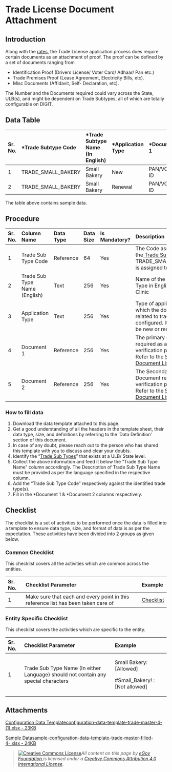 # Trade License Document Attachment

## Introduction <a id="Introduction"></a>

Along with the [rates](trade-license-fee.md), the Trade License application process does require certain documents as an attachment of proof. The proof can be defined by a set of documents ranging from

* Identification Proof \(Drivers License/ Voter Card/ Adhaar/ Pan etc.\)
* Trade Premises Proof \(Lease Agreement, Electricity Bills, etc\).
* Misc Documents \(Affidavit, Self- Declaration, etc\).

The Number and the Documents required could vary across the State, ULB\(s\), and might be dependent on Trade Subtypes, all of which are totally configurable on DIGIT.

## Data Table <a id="Data-Table"></a>

| Sr. No. | \*Trade Subtype Code | \*Trade Subtype Name \(In English\) | \*Application Type | \*Document 1 | \*Document 2 |
| :--- | :--- | :--- | :--- | :--- | :--- |
| 1 | TRADE\_SMALL\_BAKERY | Small Bakery | New | PAN/VOTER ID | LAND LEASE |
| 2 | TRADE\_SMALL\_BAKERY | Small Bakery | Renewal | PAN/VOTER ID | ELEC BILL |

The table above contains sample data.

## Procedure <a id="procedure"></a>

| Sr. No. | Column Name | Data Type | Data Size | Is Mandatory? | Description |
| :--- | :--- | :--- | :--- | :--- | :--- |
| 1 | Trade Sub Type Code | Reference | 64 | Yes | The Code assigned to the[ Trade Sub Type](trade-sub-type.md). Eg: TRADE\_SMALL\_BAKERY is assigned to Bakery |
| 2 | Trade Sub Type Name \(English\) | Text | 256 | Yes | Name of the Trade Sub Type in English Eg: Clinic |
| 3 | Application Type | Text | 256 | Yes | Type of application for which the documents related to trade are configured. It can either be new or renewal |
| 4 | Document 1 | Reference | 256 | Yes | The primary document required as a verification parameter. Refer to the [Standard Document List](https://docs.digit.org/configure-digit/configuring-master-data-templates/module-setup/common-config/standard-document-list)​ |
| 5 | Document 2 | Reference | 256 | Yes | The Secondary Document required as a verification parameter. Refer to the [Standard Document List](https://docs.digit.org/configure-digit/configuring-master-data-templates/module-setup/common-config/standard-document-list)​ |

### How to fill data <a id="how-to-fill-data"></a>

1. Download the data template attached to this page.
2. Get a good understanding of all the headers in the template sheet, their data type, size, and definitions by referring to the ‘Data Definition’ section of this document.
3. In case of any doubt, please reach out to the person who has shared this template with you to discuss and clear your doubts.
4. Identify the “[Trade Sub Types](trade-sub-type.md)” that exists at a ULB/ State level.
5. Collect the above information and feed it below the “Trade Sub Type Name” column accordingly. The Description of Trade Sub Type Name must be provided as per the language specified in the respective column.
6. Add the “Trade Sub Type Code” respectively against the identified trade type\(s\).
7. Fill in the \*Document 1 & \*Document 2 columns respectively.

## Checklist <a id="checklist"></a>

The checklist is a set of activities to be performed once the data is filled into a template to ensure data type, size, and format of data is as per the expectation. These activities have been divided into 2 groups as given below.

### Common Checklist <a id="common-checklist"></a>

This checklist covers all the activities which are common across the entities.

| Sr. No. | Checklist Parameter | Example |
| :--- | :--- | :--- |
| 1 | Make sure that each and every point in this reference list has been taken care of | ​[Checklist](https://docs.digit.org/configure-digit/configuring-master-data-templates/module-setup/common-config/checklist)​ |

### Entity Specific Checklist <a id="entity-specific-checklist"></a>

This checklist covers the activities which are specific to the entity.

<table>
  <thead>
    <tr>
      <th style="text-align:left">Sr. No.</th>
      <th style="text-align:left">Checklist Parameter</th>
      <th style="text-align:left">Example</th>
    </tr>
  </thead>
  <tbody>
    <tr>
      <td style="text-align:left">1</td>
      <td style="text-align:left">Trade Sub Type Name (In either Language) should not contain any special
        characters</td>
      <td style="text-align:left">
        <p>Small Bakery: [Allowed]</p>
        <p>#Small_Bakery! : [Not allowed]</p>
      </td>
    </tr>
  </tbody>
</table>

## Attachments <a id="attachments"></a>

[Configuration Data Templateconfiguration-data-template-trade-master-4- \(1\).xlsx - 23KB](https://firebasestorage.googleapis.com/v0/b/gitbook-28427.appspot.com/o/assets%2F-MERG_iQW5oN4ukgXP8K%2Fsync%2F70e034155e217212b5dd14ee4f5f69ff5155e8f9.xlsx?generation=1602050607472075&alt=media)

[Sample Datasample-configuration-data-template-trade-master-filled-4-.xlsx - 24KB](https://firebasestorage.googleapis.com/v0/b/gitbook-28427.appspot.com/o/assets%2F-MERG_iQW5oN4ukgXP8K%2Fsync%2F4454370e4d6a6d658d27c9c0085b345b8f2e070c.xlsx?generation=1602050607766814&alt=media)





> [![Creative Commons License](https://i.creativecommons.org/l/by/4.0/80x15.png)](http://creativecommons.org/licenses/by/4.0/)_All content on this page by_ [_eGov Foundation_ ](https://egov.org.in/)_is licensed under a_ [_Creative Commons Attribution 4.0 International License_](http://creativecommons.org/licenses/by/4.0/)_._

